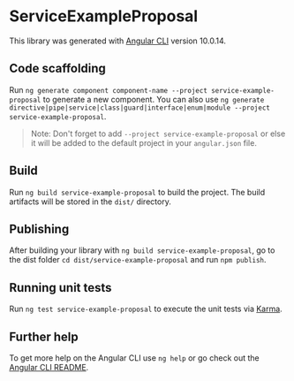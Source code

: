 # ServiceExampleProposal

This library was generated with [Angular CLI](https://github.com/angular/angular-cli) version 10.0.14.

## Code scaffolding

Run `ng generate component component-name --project service-example-proposal` to generate a new component. You can also use `ng generate directive|pipe|service|class|guard|interface|enum|module --project service-example-proposal`.
> Note: Don't forget to add `--project service-example-proposal` or else it will be added to the default project in your `angular.json` file. 

## Build

Run `ng build service-example-proposal` to build the project. The build artifacts will be stored in the `dist/` directory.

## Publishing

After building your library with `ng build service-example-proposal`, go to the dist folder `cd dist/service-example-proposal` and run `npm publish`.

## Running unit tests

Run `ng test service-example-proposal` to execute the unit tests via [Karma](https://karma-runner.github.io).

## Further help

To get more help on the Angular CLI use `ng help` or go check out the [Angular CLI README](https://github.com/angular/angular-cli/blob/master/README.md).
